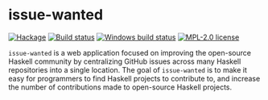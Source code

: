 # issue-wanted

[![Hackage](https://img.shields.io/hackage/v/issue-wanted.svg)](https://hackage.haskell.org/package/issue-wanted)
[![Build status](https://secure.travis-ci.org/kowainik/issue-wanted.svg)](https://travis-ci.org/kowainik/issue-wanted)
[![Windows build status](https://ci.appveyor.com/api/projects/status/github/kowainik/issue-wanted?branch=master&svg=true)](https://ci.appveyor.com/project/kowainik/issue-wanted)
[![MPL-2.0 license](https://img.shields.io/badge/license-MPL--2.0-blue.svg)](https://github.com/kowainik/issue-wanted/blob/master/LICENSE)

`issue-wanted` is a web application focused on improving the open-source Haskell community by centralizing GitHub issues across many Haskell repositories into a single location. The goal of `issue-wanted` is to make it easy for programmers to find Haskell projects to contribute to, and increase the number of contributions made to open-source Haskell projects.  

